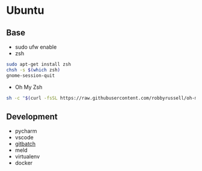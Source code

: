 # Ubuntu

## Base
* sudo ufw enable
* zsh

```bash
sudo apt-get install zsh
chsh -s $(which zsh)
gnome-session-quit
```

* Oh My Zsh

```bash
sh -c "$(curl -fsSL https://raw.githubusercontent.com/robbyrussell/oh-my-zsh/master/tools/install.sh)"
```

## Development

* pycharm
* vscode
* [gitbatch](https://github.com/isacikgoz/gitbatch)
* meld
* virtualenv
* docker
